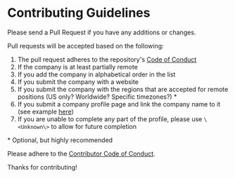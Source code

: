 # Contributing Guidelines

Please send a Pull Request if you have any additions or changes.

Pull requests will be accepted based on the following:

1. The pull request adheres to the repository's [Code of Conduct](/CODE_OF_CONDUCT.md)
1. If the company is at least partially remote
1. If you add the company in alphabetical order in the list
1. If you submit the company with a website
1. If you submit the company with the regions that are accepted for remote positions (US only? Worldwide? Specific timezones?) \*
1. If you submit a company profile page and link the company name to it (see example [here](/company-profiles/example.md))
1. If you are unable to complete any part of the profile, please use ``` \<Unknown\> ``` to allow for future completion

\* Optional, but highly recommended

Please adhere to the [Contributor Code of Conduct](CODE_OF_CONDUCT.md).

Thanks for contributing!
